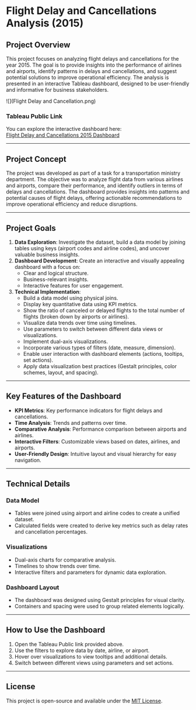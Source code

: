 # Flight Delay and Cancellations Analysis (2015)

## Project Overview

This project focuses on analyzing flight delays and cancellations for the year 2015. The goal is to provide insights into the performance of airlines and airports, identify patterns in delays and cancellations, and suggest potential solutions to improve operational efficiency. The analysis is presented in an interactive Tableau dashboard, designed to be user-friendly and informative for business stakeholders.

![](Flight Delay and Cancellation.png)

### Tableau Public Link
You can explore the interactive dashboard here:  
[Flight Delay and Cancellations 2015 Dashboard](https://public.tableau.com/views/FlightDelayandCancellations2015Year_Ivanna/FlightDelayandCancellations2015Year9?:language=en-US&:sid=&:redirect=auth&:display_count=n&:origin=viz_share_link)

---

## Project Concept

The project was developed as part of a task for a transportation ministry department. The objective was to analyze flight data from various airlines and airports, compare their performance, and identify outliers in terms of delays and cancellations. The dashboard provides insights into patterns and potential causes of flight delays, offering actionable recommendations to improve operational efficiency and reduce disruptions.

---

## Project Goals

1. **Data Exploration**: Investigate the dataset, build a data model by joining tables using keys (airport codes and airline codes), and uncover valuable business insights.
2. **Dashboard Development**: Create an interactive and visually appealing dashboard with a focus on:
   - Clear and logical structure.
   - Business-relevant insights.
   - Interactive features for user engagement.
3. **Technical Implementation**:
   - Build a data model using physical joins.
   - Display key quantitative data using KPI metrics.
   - Show the ratio of canceled or delayed flights to the total number of flights (broken down by airports or airlines).
   - Visualize data trends over time using timelines.
   - Use parameters to switch between different data views or visualizations.
   - Implement dual-axis visualizations.
   - Incorporate various types of filters (date, measure, dimension).
   - Enable user interaction with dashboard elements (actions, tooltips, set actions).
   - Apply data visualization best practices (Gestalt principles, color schemes, layout, and spacing).

---

## Key Features of the Dashboard

- **KPI Metrics**: Key performance indicators for flight delays and cancellations.
- **Time Analysis**: Trends and patterns over time.
- **Comparative Analysis**: Performance comparison between airports and airlines.
- **Interactive Filters**: Customizable views based on dates, airlines, and airports.
- **User-Friendly Design**: Intuitive layout and visual hierarchy for easy navigation.

---

## Technical Details

### Data Model
- Tables were joined using airport and airline codes to create a unified dataset.
- Calculated fields were created to derive key metrics such as delay rates and cancellation percentages.

### Visualizations
- Dual-axis charts for comparative analysis.
- Timelines to show trends over time.
- Interactive filters and parameters for dynamic data exploration.

### Dashboard Layout
- The dashboard was designed using Gestalt principles for visual clarity.
- Containers and spacing were used to group related elements logically.

---

## How to Use the Dashboard

1. Open the Tableau Public link provided above.
2. Use the filters to explore data by date, airline, or airport.
3. Hover over visualizations to view tooltips and additional details.
4. Switch between different views using parameters and set actions.


---

## License

This project is open-source and available under the [MIT License](LICENSE).
